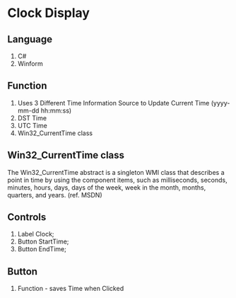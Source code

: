 # Clock Display

## Language
1. C#
2. Winform

## Function
1. Uses 3 Different Time Information Source to Update Current Time (yyyy-mm-dd hh:mm:ss)
2. DST Time 
3. UTC Time 
4. Win32_CurrentTime class

## Win32_CurrentTime class

The Win32_CurrentTime abstract is a singleton WMI class that describes a point in time by using the component items, such as milliseconds, seconds, minutes, hours, days, days of the week, week in the month, months, quarters, and years.
(ref. MSDN)
## Controls

1. Label Clock;
2. Button StartTime;
3. Button EndTime;

## Button
1. Function - saves Time when Clicked
